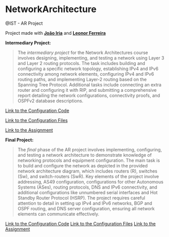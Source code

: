 # NetworkArchitecture
@IST - AR Project

Project made with **[João Iria](https://github.com/JoaoIria)** and **[Leonor Ferreira](https://github.com/LeonorRFerreira)**

**Intermediary Project:**
> The _intermediary project_ for the Network Architectures course involves designing, implementing, and testing a network using Layer 3 and Layer 2 routing protocols. The task includes building and configuring a specific network topology, establishing IPv4 and IPv6 connectivity among network elements, configuring IPv4 and IPv6 routing paths, and implementing Layer-2 routing based on the Spanning Tree Protocol. Additional tasks include connecting an extra router and configuring it with RIP, and submitting a comprehensive report detailing the network configurations, connectivity proofs, and OSPFv2 database descriptions.

[Link to the Configuration Code](https://drive.google.com/file/d/1JrAgT1xDyd3u4wu1t7YFLxS1r_ucYhVe/view?usp=drive_link)


[Link to the Configuration Files](https://drive.google.com/file/d/1Ka7e5IBqZpu4aBx2aJGF0lYjUx2gcd9i/view?usp=sharing)


[Link to the Assignment](https://github.com/joaoafs/NetworkArchitecture/blob/main/enunciado-intermedio.pdf)


**Final Project:**
> The _final_ phase of the AR project involves implementing, configuring, and testing a network architecture to demonstrate knowledge of networking protocols and equipment configuration. The main task is to build and configure the network as depicted in the provided network architecture diagram, which includes routers (R), switches (Sw), and switch-routers (SwR). Key elements of the project involve addressing, AS49 configuration, configurations for other Autonomous Systems (ASes), routing protocols, DNS and IPv6 connectivity, and additional configurations like unnumbered serial interfaces and Hot Standby Router Protocol (HSRP). The project requires careful attention to detail in setting up IPv4 and IPv6 networks, BGP and OSPF routing, and DNS server configuration, ensuring all network elements can communicate effectively.

[Link to the Configuration Code](https://github.com/joaoafs/NetworkArchitecture/tree/main/G2FinalConfig)
[Link to the Configuration Files](https://drive.google.com/file/d/1qsa-R7ZqNlEmsgwLX1cFiKAOiCAjxb_t/view?usp=sharing)
[Link to the Assignment](https://github.com/joaoafs/NetworkArchitecture/blob/main/enunciado-intermedio.pdf)
